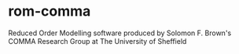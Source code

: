 # rom-comma
Reduced Order Modelling software produced by Solomon F. Brown's COMMA Research Group at The University of Sheffield

